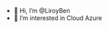 - 👋 Hi, I’m @LiroyBen
- 👀 I’m interested in Cloud Azure
<!---
LiroyBen/LiroyBen is a ✨ special ✨ repository because its `README.md` (this file) appears on your GitHub profile.
You can click the Preview link to take a look at your changes.
--->
